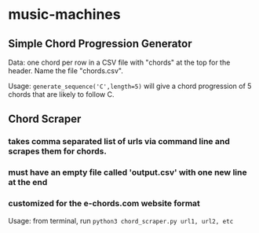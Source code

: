 # music-machines
## Simple Chord Progression Generator
Data: one chord per row in a CSV file with "chords" at the top for the header. Name the file "chords.csv".

Usage: `generate_sequence('C',length=5)` will give a chord progression of 5 chords that are likely to follow C.

## Chord Scraper 
### takes comma separated list of urls via command line and scrapes them for chords. 
### must have an empty file called 'output.csv' with one new line at the end
### customized for the e-chords.com website format
Usage: from terminal, run `python3 chord_scraper.py url1, url2, etc`
